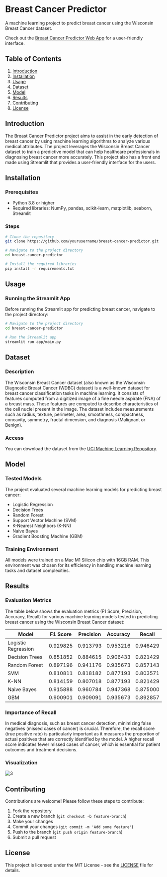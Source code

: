 # Breast Cancer Predictor

A machine learning project to predict breast cancer using the Wisconsin Breast Cancer dataset.

Check out the [Breast Cancer Predictor Web App](https://bcp-adithyan.streamlit.app/) for a user-friendly interface.

## Table of Contents

1. [Introduction](##Introduction)
2. [Installation](#Installation)
3. [Usage](#usage)
4. [Dataset](#dataset)
5. [Model](#model)
6. [Results](#results)
7. [Contributing](#contributing)
8. [License](#license)

## Introduction

The Breast Cancer Predictor project aims to assist in the early detection of breast cancer by using machine learning algorithms to analyze various medical attributes. The project leverages the Wisconsin Breast Cancer dataset to train a predictive model that can help healthcare professionals in diagnosing breast cancer more accurately. This project also has a front end made using Streamlit that provides a user-friendly interface for the users.

## Installation

### Prerequisites

- Python 3.8 or higher
- Required libraries: NumPy, pandas, scikit-learn, matplotlib, seaborn, Streamlit

### Steps

```bash
# Clone the repository
git clone https://github.com/yourusername/breast-cancer-predictor.git

# Navigate to the project directory
cd breast-cancer-predictor

# Install the required libraries
pip install -r requirements.txt
```
## Usage

### Running the Streamlit App

Before running the Streamlit app for predicting breast cancer, navigate to the project directory:

```bash
# Navigate to the project directory
cd breast-cancer-predictor

# Run the Streamlit app
streamlit run app/main.py
```
## Dataset

### Description

The Wisconsin Breast Cancer dataset (also known as the Wisconsin Diagnostic Breast Cancer (WDBC) dataset) is a well-known dataset for breast cancer classification tasks in machine learning. It consists of features computed from a digitized image of a fine needle aspirate (FNA) of a breast mass. These features are computed to describe characteristics of the cell nuclei present in the image. The dataset includes measurements such as radius, texture, perimeter, area, smoothness, compactness, concavity, symmetry, fractal dimension, and diagnosis (Malignant or Benign).

### Access

You can download the dataset from the [UCI Machine Learning Repository](https://archive.ics.uci.edu/ml/datasets/Breast+Cancer+Wisconsin+(Diagnostic)).

## Model

### Tested Models

The project evaluated several machine learning models for predicting breast cancer:

- Logistic Regression
- Decision Trees
- Random Forest
- Support Vector Machine (SVM)
- K-Nearest Neighbors (K-NN)
- Naive Bayes
- Gradient Boosting Machine (GBM)

### Training Environment

All models were trained on a Mac M1 Silicon chip with 16GB RAM. This environment was chosen for its efficiency in handling machine learning tasks and dataset complexities.

## Results

### Evaluation Metrics

The table below shows the evaluation metrics (F1 Score, Precision, Accuracy, Recall) for various machine learning models tested in predicting breast cancer using the Wisconsin Breast Cancer dataset:

| Model              | F1 Score | Precision | Accuracy | Recall    |
|--------------------|----------|-----------|----------|-----------|
| Logistic Regression| 0.929825 | 0.913793  | 0.953216 | 0.946429  |
| Decision Trees     | 0.851852 | 0.884615  | 0.906433 | 0.821429  |
| Random Forest      | 0.897196 | 0.941176  | 0.935673 | 0.857143  |
| SVM                | 0.810811 | 0.818182  | 0.877193 | 0.803571  |
| K-NN               | 0.814159 | 0.807018  | 0.877193 | 0.821429  |
| Naive Bayes        | 0.915888 | 0.960784  | 0.947368 | 0.875000  |
| GBM                | 0.900901 | 0.909091  | 0.935673 | 0.892857  |

### Importance of Recall

In medical diagnosis, such as breast cancer detection, minimizing false negatives (missed cases of cancer) is crucial. Therefore, the recall score (true positive rate) is particularly important as it measures the proportion of actual positives that are correctly identified by the model. A higher recall score indicates fewer missed cases of cancer, which is essential for patient outcomes and treatment decisions.

### Visualization 

![3](https://github.com/DhanushAdithyanP/Breast_Cancer_Predictor/assets/91380094/c5a50cad-f331-4b3a-b1af-e0e3fd6c359a)

## Contributing

Contributions are welcome! Please follow these steps to contribute:

1. Fork the repository
2. Create a new branch (`git checkout -b feature-branch`)
3. Make your changes
4. Commit your changes (`git commit -m 'Add some feature'`)
5. Push to the branch (`git push origin feature-branch`)
6. Submit a pull request

## License

This project is licensed under the MIT License - see the [LICENSE](LICENSE) file for details.
